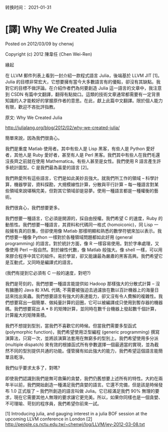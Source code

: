 转换时间： 2021-01-31

# [譯] Why We Created Julia
Posted on 2012/03/09 by chenwj

Copyright (c) 2012 陳韋任 (Chen Wei-Ren)

緣起

在 LLVM 郵件列表上看到一封介紹一款程式語言 Julia，後端基於 LLVM JIT [1]。Julia 的目標非常宏大，它想要擁有當今大多數語言有的優點，卻沒有其缺點。我對它的目標不做評論。在介紹作者們為何要創造 Julia 這一語言的文章中，我注意到 CSDN 有篇中文翻譯，翻得有點拗口。這類的技術文章通常都需要有一定背景知識的人才能較好的掌握原作者的意思。在此，獻上此篇中文翻譯。限於個人能力有限，歡迎不吝批評指教。

原文: Why We Created Julia

http://julialang.org/blog/2012/02/why-we-created-julia/

簡單來說，因為我們很貪心。

我們是重度 Matlab 使用者。其中有些人是 Lisp 黑客，有些人是 Python 愛好者，其他人是 Ruby 愛好者，甚至有人是 Perl 黑客。我們其中有些人在我們毛還沒長齊之前就在使用 Mathematica。有些人甚至是女性。我們使用 R 語言產生許多統計圖型。C 是我們最為喜愛的語言 [2]。

我們熱愛所有這些語言，它們是如此美妙且強大。就我們所工作的領域 – 科學計算，機器學習，資料探勘，大規模線性計算，分散與平行計算 – 每一種語言對某些領域來說堪稱完美，但對其它領域卻是惡夢。使用一種語言都是一種權衡的藝術。

我們很貪心，我們想要更多。

我們想要一種語言，它必須是開源的，採自由授權。我們希望 C 的速度，Ruby 的動態性。我們想要一種語言，其資料和代碼同一格式 (homoiconic)，同 Lisp 一般擁有真的巨集，但卻使用像 Matlab 那樣明顯和熟悉的數學符號來加以表示。我們想要一種像 Python 一樣對於各種領域問題都如此好用 (general programming) 的語言。對於統計方面，像 R 一樣容易使用。對於字串處理，又像使用 Perl 一般自然。對於線性代數，像 Matlab 般強大。像 shell 一樣，可以用來膠合程序中其它的組件。易於學習，卻又能讓最為嚴肅的黑客高興。我們希望它是互動式，又同時是編譯式的語言。

(我們有提到它必須有 C 一般的速度，對吧?)

我們是苛刻的，我們想要一種語言能提供如 Hadoop 那樣強大的分散式計算 – 沒有臃腫的 Java 和 XML 代碼; 不需要被強迫去過濾放在數以百計機器上的海量日誌來找出臭蟲。我們想要語言有強大的表達能力，卻又沒有令人費解的複雜性。我們想要寫出一個簡單、做純量計算的迴圈，它可以被編譯成只使用到暫存器的機器碼。我們想要寫出 A * B 的矩陣計算，並同時在數千台機器上發起數千個計算，計算龐大的矩陣乘積。

我們不想提到型別，當我們不喜歡它的時候。但當我們需要多型函式 (polymorphic function)，我們希望使用泛型編程 (generic programming) 撰寫演算法，只寫一次，並將該演算法套用在無窮多的型別上。我們希望使用多分派 (multiple dispatch) 來有效的根據函式所有參數選擇一個最適當的實現，並為截然不同的型別提供共通的功能。僅管擁有如此強大的能力，我們希望這個語言能簡單且乾淨。

我們似乎要求太多了，對嗎?

即使我們認識到我們是無可救藥的貪婪，我們仍舊想要上述所有的特性。大約在兩年半以前，我們開始創造一種滿足我們貪婪的語言。它還不完備，但是該是時候發布 1.0 正式版了 – 我們所創造的語言叫做 Julia。它已經滿足我們 90% 無理的要求，現在它需要其他人無理的要求讓它更完美。所以，如果你同樣也是一個貪婪、不可理喻、苛刻的程序員，我們希望你前來一試。

[1] Introducing julia, and gauging interest in a julia BOF session at the upcoming LLVM conference in London
[2] http://people.cs.nctu.edu.tw/~chenwj/log/LLVM/jey-2012-03-08.txt
